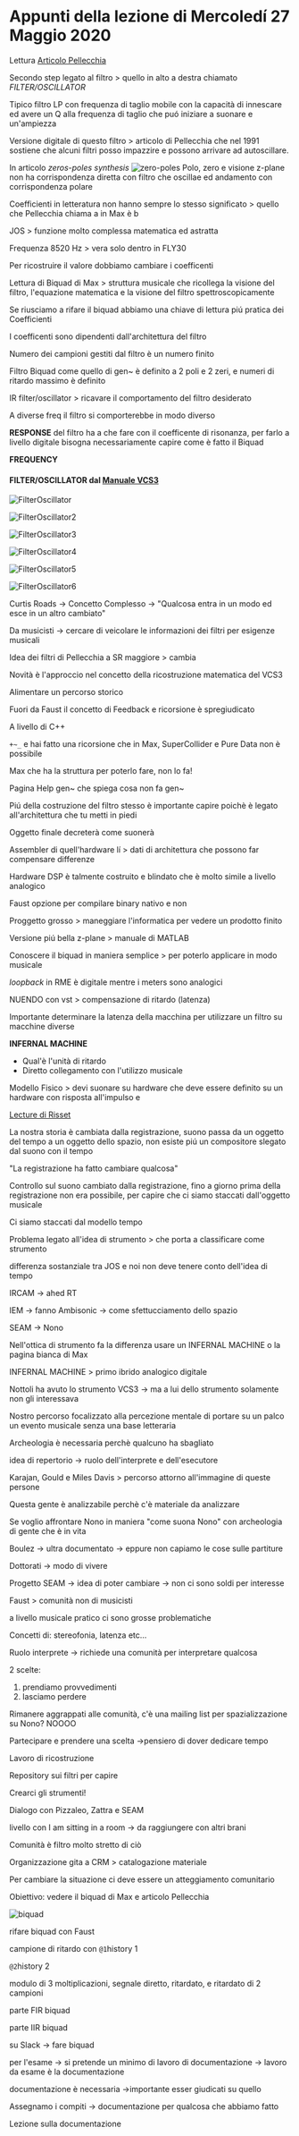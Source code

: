 # Appunti della lezione di Mercoledí 27 Maggio 2020

Lettura [Articolo Pellecchia](https://github.com/s-e-a-m/References/blob/master/Lupone-Michelangelo/Proceedings-Int.Workshop-Man-Machine-Interaction...Pisa1991.pdf)

Secondo step legato al filtro > quello in alto a destra chiamato _FILTER/OSCILLATOR_

Tipico filtro LP con frequenza di taglio mobile con la capacità di innescare ed avere un Q alla frequenza di taglio che puó iniziare a suonare e un'ampiezza

Versione digitale di questo filtro > articolo di Pellecchia che nel 1991 sostiene che alcuni filtri posso impazzire e possono arrivare ad autoscillare.

In articolo _zeros-poles synthesis_
![zero-poles](zero-poles.png)
Polo, zero e visione z-plane non ha corrispondenza diretta con filtro che oscillae ed andamento con corrispondenza polare

Coefficienti in letteratura non hanno sempre lo stesso significato > quello che Pellecchia chiama a in Max è b

JOS > funzione molto complessa matematica ed astratta

Frequenza 8520 Hz > vera solo dentro in FLY30

Per ricostruire il valore dobbiamo cambiare i coefficenti

Lettura di Biquad di Max > struttura musicale che ricollega la visione del filtro, l'equazione matematica e la visione del filtro spettroscopicamente

Se riusciamo a rifare il biquad abbiamo una chiave di lettura piú pratica dei Coefficienti

I coefficenti sono dipendenti dall'architettura del filtro

Numero dei campioni gestiti dal filtro è un numero finito

Filtro Biquad come quello di gen~ è definito a 2 poli e 2 zeri, e numeri di ritardo massimo è definito

IR filter/oscillator > ricavare il comportamento del filtro desiderato

A diverse freq il filtro si comporterebbe in modo diverso

**RESPONSE** del filtro ha a che fare con il coefficente di risonanza, per farlo a livello digitale bisogna necessariamente capire come è fatto il Biquad

**FREQUENCY**

#### FILTER/OSCILLATOR dal [Manuale VCS3](http://dl.lojinx.com/analoghell/EMSVCS3-UserManual.pdf)

![FilterOscillator](FilterOscillator.png)

![FilterOscillator2](FilterOscillator2.png)

![FilterOscillator3](FilterOscillator3.png)

![FilterOscillator4](FilterOscillator4.png)

![FilterOscillator5](FilterOscillator5.png)

![FilterOscillator6](FilterOscillator6.png)

Curtis Roads -> Concetto Complesso -> "Qualcosa entra in un modo ed esce in un altro cambiato"

Da musicisti -> cercare di veicolare le informazioni dei filtri per esigenze musicali

Idea dei filtri di Pellecchia a SR maggiore > cambia

Novità è l'approccio nel concetto della ricostruzione matematica del VCS3

Alimentare un percorso storico

Fuori da Faust il concetto di Feedback e ricorsione è spregiudicato

A livello di C++

`+~_` e hai fatto una ricorsione che in Max, SuperCollider e Pure Data non è possibile

Max che ha la struttura per poterlo fare, non lo fa!

Pagina Help gen~ che spiega cosa non fa gen~

Piú della costruzione del filtro stesso è importante capire poichè è legato all'architettura che tu metti in piedi

Oggetto finale decreterà come suonerà

Assembler di quell'hardware lí > dati di architettura che possono far compensare differenze

Hardware DSP è talmente costruito e blindato che è molto simile a livello analogico

Faust opzione per compilare binary nativo e non

Proggetto grosso > maneggiare l'informatica per vedere un prodotto finito

Versione piú bella z-plane > manuale di MATLAB

Conoscere il biquad in maniera semplice > per poterlo applicare in modo musicale

_loopback_ in RME è digitale mentre i meters sono analogici

NUENDO con vst > compensazione di ritardo (latenza)

Importante determinare la latenza della macchina per utilizzare un filtro su macchine diverse

**INFERNAL MACHINE**
- Qual'è l'unità di ritardo
- Diretto collegamento con l'utilizzo musicale

Modello Fisico > devi suonare su hardware che deve essere definito su un hardware con risposta all'impulso e

[Lecture di Risset](https://www.youtube.com/watch?v=nOv30rHV7Ds)

La nostra storia è cambiata dalla registrazione, suono passa da un oggetto del tempo a un oggetto dello spazio, non esiste piú un compositore slegato dal suono con il tempo

"La registrazione ha fatto cambiare qualcosa"

Controllo sul suono cambiato dalla registrazione, fino a giorno prima della registrazione non era possibile, per capire che ci siamo staccati dall'oggetto musicale

Ci siamo staccati dal modello tempo

Problema legato all'idea di strumento > che porta a classificare come strumento

differenza sostanziale tra JOS e noi non deve tenere conto dell'idea di tempo

IRCAM -> ahed RT

IEM -> fanno Ambisonic -> come sfettucciamento dello spazio

SEAM -> Nono

Nell'ottica di strumento fa la differenza usare un INFERNAL MACHINE o la pagina bianca di Max

INFERNAL MACHINE > primo ibrido analogico digitale

Nottoli ha avuto lo strumento VCS3 -> ma a lui dello strumento solamente non gli interessava

Nostro percorso focalizzato alla percezione mentale di portare su un palco un evento musicale senza una base letteraria

Archeologia è necessaria perchè qualcuno ha sbagliato

idea di repertorio -> ruolo dell'interprete e dell'esecutore

Karajan, Gould e Miles Davis > percorso attorno all'immagine di queste persone

Questa gente è analizzabile perchè c'è materiale da analizzare

Se voglio affrontare Nono in maniera "come suona Nono" con archeologia di gente che è in vita

Boulez -> ultra documentato -> eppure non capiamo le cose sulle partiture

Dottorati -> modo di vivere

Progetto SEAM -> idea di poter cambiare -> non ci sono soldi per interesse

Faust > comunità non di musicisti

a livello musicale pratico ci sono grosse problematiche

Concetti di: stereofonia, latenza etc...

Ruolo interprete -> richiede una comunità per interpretare qualcosa

2 scelte:
1. prendiamo provvedimenti
2. lasciamo perdere

Rimanere aggrappati alle comunità, c'è una mailing list per spazializzazione su Nono? NOOOO

Partecipare e prendere una scelta ->pensiero di dover dedicare tempo

Lavoro di ricostruzione

Repository sui filtri per capire

Crearci gli strumenti!

Dialogo con Pizzaleo, Zattra e SEAM

livello con I am sitting in a room -> da raggiungere con altri brani

Comunità è filtro molto stretto di ciò

Organizzazione gita a CRM > catalogazione materiale

Per cambiare la situazione ci deve essere un atteggiamento comunitario

Obiettivo: vedere il biquad di Max e articolo Pellecchia

![biquad](biquad.png)

rifare biquad con Faust

campione di ritardo con `@1`history 1

`@2`history 2

modulo di 3 moltiplicazioni, segnale diretto, ritardato, e ritardato di 2 campioni

parte FIR biquad

parte IIR biquad

su Slack -> fare biquad

per l'esame -> si pretende un minimo di lavoro di documentazione -> lavoro da esame è la documentazione

documentazione è necessaria ->importante esser giudicati su quello

Assegnamo i compiti -> documentazione per qualcosa che abbiamo fatto

Lezione sulla documentazione
